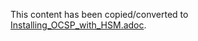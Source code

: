 This content has been copied/converted to [Installing_OCSP_with_HSM.adoc](Installing_OCSP_with_HSM.adoc).
